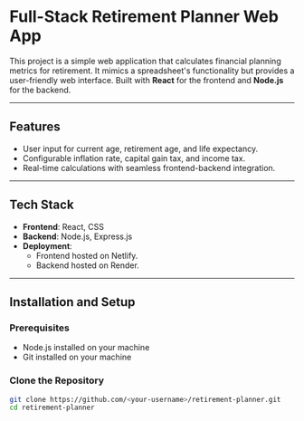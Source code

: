 # Full-Stack Retirement Planner Web App

This project is a simple web application that calculates financial planning metrics for retirement. It mimics a spreadsheet's functionality but provides a user-friendly web interface. Built with **React** for the frontend and **Node.js** for the backend.

---

## Features

- User input for current age, retirement age, and life expectancy.
- Configurable inflation rate, capital gain tax, and income tax.
- Real-time calculations with seamless frontend-backend integration.

---

## Tech Stack

- **Frontend**: React, CSS
- **Backend**: Node.js, Express.js
- **Deployment**:
  - Frontend hosted on Netlify.
  - Backend hosted on Render.

---

## Installation and Setup

### Prerequisites

- Node.js installed on your machine
- Git installed on your machine

### Clone the Repository

```bash
git clone https://github.com/<your-username>/retirement-planner.git
cd retirement-planner
